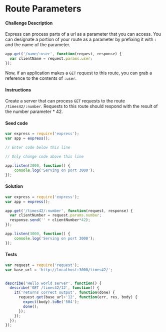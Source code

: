 #  Route Parameters

#### Challenge Description

Express can process parts of a url as a parameter that you can access. You can designate a portion of your route as a parameter by prefixing it with `:` and the name of the parameter.

```javascript
app.get('/name/:user', function(request, response) {
  var clientName = request.params.user;
});
```
Now, if an application makes a `GET` request to this route, you can grab a reference to the contents of `:user`.

#### Instructions

Create a server that can process `GET` requests to the route `/times42/:number`. Requests to this route should respond with the result of the number parameter * 42.

#### Seed code

```javascript
var express = require('express');
var app = express();

// Enter code below this line

// Only change code above this line

app.listen(3000, function() {
    console.log('Serving on port 3000');
});
```

#### Solution

```javascript
var express = require('express');
var app = express();

app.get('/times42/:number', function(request, response) {
  var clientNumber = request.params.number;
  response.send('' + clientNumber*42);
});

app.listen(3000, function() {
    console.log('Serving on port 3000');
});
```

#### Tests

```javascript
var request = require('request');
var base_url = 'http://localhost:3000/times42/';


describe('Hello world server', function() {
  describe('GET /times42/12', function() {
    it('returns correct output', function(done) {
      request.get(base_url+'12', function(err, res, body) {
        expect(body).toBe('504');
        done();
      });
    });
  });
});
```


